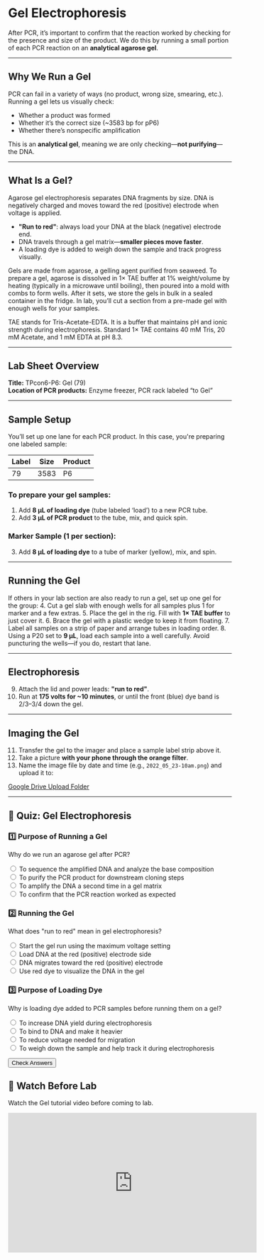 # Gel Electrophoresis

After PCR, it’s important to confirm that the reaction worked by checking for the presence and size of the product. We do this by running a small portion of each PCR reaction on an **analytical agarose gel**.

---

## Why We Run a Gel

PCR can fail in a variety of ways (no product, wrong size, smearing, etc.). Running a gel lets us visually check:

- Whether a product was formed
- Whether it’s the correct size (~3583 bp for pP6)
- Whether there’s nonspecific amplification

This is an **analytical gel**, meaning we are only checking—**not purifying**—the DNA.

---

## What Is a Gel?

Agarose gel electrophoresis separates DNA fragments by size. DNA is negatively charged and moves toward the red (positive) electrode when voltage is applied.

- **"Run to red"**: always load your DNA at the black (negative) electrode end.
- DNA travels through a gel matrix—**smaller pieces move faster**.
- A loading dye is added to weigh down the sample and track progress visually.

Gels are made from agarose, a gelling agent purified from seaweed. To prepare a gel, agarose is dissolved in 1× TAE buffer at 1% weight/volume by heating (typically in a microwave until boiling), then poured into a mold with combs to form wells. After it sets, we store the gels in bulk in a sealed container in the fridge. In lab, you’ll cut a section from a pre-made gel with enough wells for your samples.

TAE stands for Tris-Acetate-EDTA. It is a buffer that maintains pH and ionic strength during electrophoresis. Standard 1× TAE contains 40 mM Tris, 20 mM Acetate, and 1 mM EDTA at pH 8.3.

---

## Lab Sheet Overview

**Title:** TPcon6-P6: Gel (79)  
**Location of PCR products:** Enzyme freezer, PCR rack labeled “to Gel”

---

## Sample Setup

You’ll set up one lane for each PCR product. In this case, you're preparing one labeled sample:

| Label | Size  | Product |
|-------|-------|---------|
| 79    | 3583  | P6      |

### To prepare your gel samples:
1. Add **8 µL of loading dye** (tube labeled ‘load’) to a new PCR tube.
2. Add **3 µL of PCR product** to the tube, mix, and quick spin.

### Marker Sample (1 per section):
3. Add **8 µL of loading dye** to a tube of marker (yellow), mix, and spin.

---

## Running the Gel

If others in your lab section are also ready to run a gel, set up one gel for the group:
4. Cut a gel slab with enough wells for all samples plus 1 for marker and a few extras.
5. Place the gel in the rig. Fill with **1× TAE buffer** to just cover it.
6. Brace the gel with a plastic wedge to keep it from floating.
7. Label all samples on a strip of paper and arrange tubes in loading order.
8. Using a P20 set to **9 µL**, load each sample into a well carefully. Avoid puncturing the wells—if you do, restart that lane.

---

## Electrophoresis

9. Attach the lid and power leads: **"run to red"**.
10. Run at **175 volts for ~10 minutes**, or until the front (blue) dye band is 2/3–3/4 down the gel.

---

## Imaging the Gel

11. Transfer the gel to the imager and place a sample label strip above it.
12. Take a picture **with your phone through the orange filter**.
13. Name the image file by date and time (e.g., `2022_05_23-10am.png`) and upload it to:

[Google Drive Upload Folder](https://drive.google.com/drive/folders/1zZdfonsY7S_thy-4GPWEr8h3GR3kuvOb?usp=sharing)

---

## 🧪 Quiz: Gel Electrophoresis

<form id="gel_quiz_form">
  <h3>1️⃣ Purpose of Running a Gel</h3>
  <p>Why do we run an agarose gel after PCR?</p>
  <label><input type="radio" name="q1" value="a"> To sequence the amplified DNA and analyze the base composition</label><br>
  <label><input type="radio" name="q1" value="b"> To purify the PCR product for downstream cloning steps</label><br>
  <label><input type="radio" name="q1" value="c"> To amplify the DNA a second time in a gel matrix</label><br>
  <label><input type="radio" name="q1" value="d"> To confirm that the PCR reaction worked as expected</label><br>
  <p id="gel_res_q1"></p>

  <h3>2️⃣ Running the Gel</h3>
  <p>What does "run to red" mean in gel electrophoresis?</p>
  <label><input type="radio" name="q2" value="a"> Start the gel run using the maximum voltage setting</label><br>
  <label><input type="radio" name="q2" value="b"> Load DNA at the red (positive) electrode side</label><br>
  <label><input type="radio" name="q2" value="c"> DNA migrates toward the red (positive) electrode</label><br>
  <label><input type="radio" name="q2" value="d"> Use red dye to visualize the DNA in the gel</label><br>
  <p id="gel_res_q2"></p>

  <h3>3️⃣ Purpose of Loading Dye</h3>
  <p>Why is loading dye added to PCR samples before running them on a gel?</p>
  <label><input type="radio" name="q3" value="a"> To increase DNA yield during electrophoresis</label><br>
  <label><input type="radio" name="q3" value="b"> To bind to DNA and make it heavier</label><br>
  <label><input type="radio" name="q3" value="c"> To reduce voltage needed for migration</label><br>
  <label><input type="radio" name="q3" value="d"> To weigh down the sample and help track it during electrophoresis</label><br>
  <p id="gel_res_q3"></p>

  <button type="button" id="gel_submit_btn">Check Answers</button>
</form>

<script>
  document.getElementById("gel_submit_btn").addEventListener("click", function () {
    const answers = {
      q1: "d",
      q2: "c",
      q3: "d"
    };
    ["q1", "q2", "q3"].forEach(function (q) {
      const selected = document.querySelector(`input[name="${q}"]:checked`);
      const result = document.getElementById(`gel_res_${q}`);
      if (selected && selected.value === answers[q]) {
        result.innerHTML = "✅ Correct!";
        if (typeof progressManager !== "undefined") {
          progressManager.addCompletion(`gel_${q}`, "correct");
        }
      } else {
        result.innerHTML = "❌ Try again.";
      }
    });
  });
</script>

## 🎥 Watch Before Lab

Watch the Gel tutorial video before coming to lab.
<iframe width="560" height="315" src="https://www.youtube.com/embed/gKHO0HHPsXg" frameborder="0" allowfullscreen></iframe>
